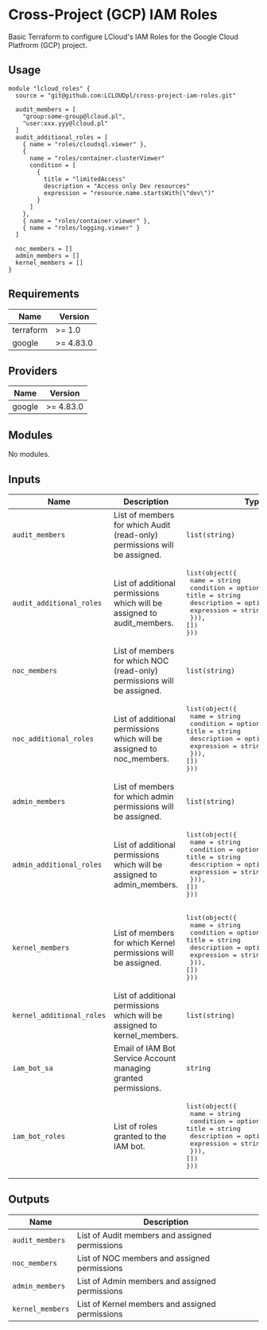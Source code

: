 # Cross-Project (GCP) IAM Roles

Basic Terraform to configure LCloud's IAM Roles for the Google Cloud Platfrorm (GCP) project.


## Usage

```hcl
module "lcloud_roles" {
  source = "git@github.com:LCLOUDpl/cross-project-iam-roles.git"

  audit_members = [
    "group:some-group@lcloud.pl",
    "user:xxx.yyy@lcloud.pl"
  ]
  audit_additional_roles = [
    { name = "roles/cloudsql.viewer" },
    {
      name = "roles/container.clusterViewer"
      condition = [
        {
          title = "limitedAccess"
          description = "Access only Dev resources"
          expression = "resource.name.startsWith(\"dev\")"
        }
      ]
    },
    { name = "roles/container.viewer" },
    { name = "roles/logging.viewer" }
  ]

  noc_members = []
  admin_members = []
  kernel_members = []
}
```


## Requirements

| Name | Version |
|------|---------|
| terraform | >= 1.0 |
| google | >= 4.83.0 |


## Providers

| Name | Version |
|------|---------|
| google | >= 4.83.0 |


## Modules

No modules.


## Inputs

| Name | Description | Type | Default | Required |
|------|-------------|------|---------|:--------:|
| `audit_members` | List of members for which Audit (read-only) permissions will be assigned. | `list(string)` | `["group:lcloud-gcp-audit@lcloud.pl"]` | no |
| `audit_additional_roles` | List of additional permissions which will be assigned to audit_members. | <pre>list(object({&#13;  name      = string&#13;  condition = optional(list(object({&#13;    title       = string&#13;    description = optional(string)&#13;    expression  = string&#13;  })), [])&#13;}))</pre> | `[]` | no |
| `noc_members` | List of members for which NOC (read-only) permissions will be assigned. | `list(string)` | `["group:lcloud-gcp-noc@lcloud.pl"]` | no |
| `noc_additional_roles` | List of additional permissions which will be assigned to noc_members. | <pre>list(object({&#13;  name      = string&#13;  condition = optional(list(object({&#13;    title       = string&#13;    description = optional(string)&#13;    expression  = string&#13;  })), [])&#13;}))</pre> | `[{ name = "roles/cloudsql.admin" }, { name = "roles/compute.admin" }, { name = "roles/compute.loadBalancerAdmin" }, { name = "roles/container.developer" }, { name = "roles/iap.tunnelResourceAccessor" }, { name = "roles/logging.admin" }, { name = "roles/monitoring.admin" }, { name = "roles/storage.objectAdmin" }]` | no |
| `admin_members` | List of members for which admin permissions will be assigned. | `list(string)` | `["group:lcloud-gcp-admin@lcloud.pl"]` | no |
| `admin_additional_roles` | List of additional permissions which will be assigned to admin_members. | <pre>list(object({&#13;  name      = string&#13;  condition = optional(list(object({&#13;    title       = string&#13;    description = optional(string)&#13;    expression  = string&#13;  })), [])&#13;}))</pre> | `[{ name = "roles/compute.networkAdmin" }, { name = "roles/compute.storageAdmin" }, { name = "roles/container.admin" }, { name = "roles/iam.serviceAccountTokenCreator" }, { name = "roles/secretmanager.secretVersionManager" }, { name = "roles/storage.admin" }]` | no |
| `kernel_members` | List of members for which Kernel permissions will be assigned. | <pre>list(object({&#13;  name      = string&#13;  condition = optional(list(object({&#13;    title       = string&#13;    description = optional(string)&#13;    expression  = string&#13;  })), [])&#13;}))</pre> | `["group:lcloud-gcp-kernel@lcloud.pl"]` | no |
| `kernel_additional_roles` | List of additional permissions which will be assigned to kernel_members. | `list(string)` | `[]` | no |
| `iam_bot_sa` | Email of IAM Bot Service Account managing granted permissions. | `string` | `serviceAccount:lcloud-iam-bot@lcloud-iam-bot.iam.gserviceaccount.com` | no |
| `iam_bot_roles` | List of roles granted to the IAM bot. | <pre>list(object({&#13;  name      = string&#13;  condition = optional(list(object({&#13;    title       = string&#13;    description = optional(string)&#13;    expression  = string&#13;  })), [])&#13;}))</pre> | `[{ name = "roles/resourcemanager.projectIamAdmin" },]` | no |


## Outputs

| Name | Description |
|------|-------------|
| `audit_members` | List of Audit members and assigned permissions |
| `noc_members` | List of NOC members and assigned permissions |
| `admin_members` | List of Admin members and assigned permissions |
| `kernel_members` | List of Kernel members and assigned permissions |

